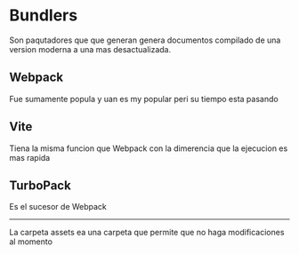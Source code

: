 # Bundlers #

Son paqutadores que que generan genera documentos compilado de una version moderna a una mas desactualizada.

## Webpack ##

Fue sumamente popula y uan es my popular peri su tiempo esta pasando

## Vite ##

Tiena la misma funcion que Webpack con la dimerencia que la ejecucion es mas rapida

## TurboPack ##

Es el sucesor de Webpack

____

La carpeta assets ea una carpeta que permite que no haga modificaciones al momento 